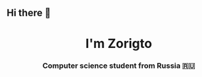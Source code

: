## Hi there 👋
<h1 align="center"> I'm Zorigto</a> 
<h3 align="center">Computer science student from Russia 🇷🇺</h3>
<!--
**Zorigto2001/Zorigto2001** is a ✨ _special_ ✨ repository because its `README.md` (this file) appears on your GitHub profile.

Here are some ideas to get you started:

- 🔭 I’m currently working on ...
- 🌱 I’m currently learning ...
- 👯 I’m looking to collaborate on ...
- 🤔 I’m looking for help with ...
- 💬 Ask me about ...
- 📫 How to reach me: ...
- 😄 Pronouns: ...
- ⚡ Fun fact: ...
-->
